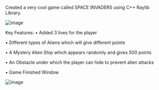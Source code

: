 Created a very cool game called SPACE INVADERS using C++ Raylib Library.

![image](https://github.com/user-attachments/assets/42002291-d681-4648-891f-61d3471e4aa6)

Key Features:
  • Added 3 lives for the player  
  
  • Different types of Aliens which will give different points
  
  • A Mystery Alien Ship which appears randomly and gives 500 points
  
  • An Obstacle under which the player can hide to prevent alien attacks
  
  • Game Finished Window


![image](https://github.com/user-attachments/assets/80d38885-5a00-4c77-a702-9b4841f2cca6)
